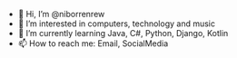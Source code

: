 - 👋 Hi, I’m @niborrenrew
- 👀 I’m interested in computers, technology and music
- 🌱 I’m currently learning Java, C#, Python, Django, Kotlin
- 📫 How to reach me: Email, SocialMedia

<!---
niborrenrew/niborrenrew is a ✨ special ✨ repository because its `README.md` (this file) appears on your GitHub profile.
You can click the Preview link to take a look at your changes.
--->
